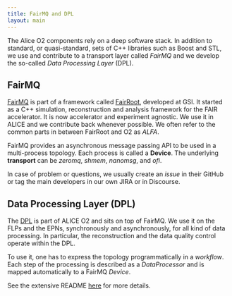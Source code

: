 ```yaml
---
title: FairMQ and DPL
layout: main
---
```


The Alice O2 components rely on a deep software stack. In addition to standard, or quasi-standard, sets of C++ libraries such as Boost and STL, we use and contribute to a transport layer called _FairMQ_ and we develop the so-called _Data Processing Layer_ (DPL). 

## FairMQ 

[FairMQ](https://github.com/FairRootGroup/FairMQ) is part of a framework called [FairRoot](https://github.com/FairRootGroup/FairRoot), developed at GSI. It started as a C++ simulation, reconstruction and analysis framework for the FAIR accelerator. It is now accelerator and experiment agnostic. We use it in ALICE and we contribute back whenever possible. We often refer to the common parts in between FairRoot and O2 as _ALFA_. 

FairMQ provides an asynchronous message passing API to be used in a multi-process topology. Each process is called a __Device__. The underlying __transport__ can be _zeromq_, _shmem_, _nanomsg_, and _ofi_.

In case of problem or questions, we usually create an _issue_ in their GitHub or tag the main developers in our own JIRA or in Discourse.

## Data Processing Layer (DPL)

The [DPL](https://github.com/AliceO2Group/AliceO2/tree/dev/Framework/Core) is part of ALICE O2 and sits on top of FairMQ. We use it on the FLPs and the EPNs, synchronously and asynchronously, for all kind of data processing. In particular, the reconstruction and the data quality control operate within the DPL.

To use it, one has to express the topology programmatically in a _workflow_. Each step of the processing is described as a _DataProcessor_ and is mapped automatically to a FairMQ _Device_. 

See the extensive README [here](https://github.com/AliceO2Group/AliceO2/tree/dev/Framework/Core) for more details.